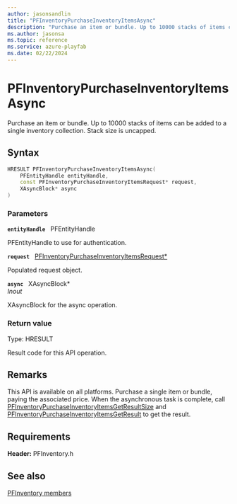 ```yaml
---
author: jasonsandlin
title: "PFInventoryPurchaseInventoryItemsAsync"
description: "Purchase an item or bundle. Up to 10000 stacks of items can be added to a single inventory collection. Stack size is uncapped."
ms.author: jasonsa
ms.topic: reference
ms.service: azure-playfab
ms.date: 02/22/2024
---
```


# PFInventoryPurchaseInventoryItemsAsync  

Purchase an item or bundle. Up to 10000 stacks of items can be added to a single inventory collection. Stack size is uncapped.  

## Syntax  
  
```cpp
HRESULT PFInventoryPurchaseInventoryItemsAsync(  
    PFEntityHandle entityHandle,  
    const PFInventoryPurchaseInventoryItemsRequest* request,  
    XAsyncBlock* async  
)  
```  
  
### Parameters  
  
**`entityHandle`** &nbsp; PFEntityHandle  
  
PFEntityHandle to use for authentication.  
  
**`request`** &nbsp; [PFInventoryPurchaseInventoryItemsRequest*](../../pfinventorytypes/structs/pfinventorypurchaseinventoryitemsrequest.md)  
  
Populated request object.  
  
**`async`** &nbsp; XAsyncBlock*  
*_Inout_*  
  
XAsyncBlock for the async operation.  
  
  
### Return value
Type: HRESULT
  
Result code for this API operation.
  
## Remarks  
  
This API is available on all platforms. Purchase a single item or bundle, paying the associated price. When the asynchronous task is complete, call [PFInventoryPurchaseInventoryItemsGetResultSize](pfinventorypurchaseinventoryitemsgetresultsize.md) and [PFInventoryPurchaseInventoryItemsGetResult](pfinventorypurchaseinventoryitemsgetresult.md) to get the result.
  
## Requirements  
  
**Header:** PFInventory.h
  
## See also  
[PFInventory members](../pfinventory_members.md)  

  
  
